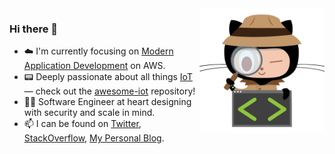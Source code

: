 <img width="200"  align="right" src="./68747470733a2f2f6f63746f6465782e6769746875622e636f6d2f696d616765732f696e73706563746f6361742e6a7067.png">

### Hi there 👋

- ☁️ I'm currently focusing on [Modern Application Development](https://pages.awscloud.com/rs/112-TZM-766/images/MAD_modern_application_eBook.pdf) on AWS.
- 📟 Deeply passionate about all things [IoT](https://en.wikipedia.org/wiki/Internet_of_things) — check out the [awesome-iot](https://github.com/HQarroum/awesome-iot) repository!
- 👨‍💻 Software Engineer at heart designing with security and scale in mind.
- 📫 I can be found on [Twitter](https://twitter.com/HalimQarroum), [StackOverflow](https://stackoverflow.com/users/1175633/halim-qarroum), [My Personal Blog](https://halim.qarroum.com).
